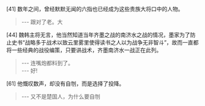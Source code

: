
[41] 数年之间，曾经默默无闻的六指也已经成为这些贵族大将口中的人物。
>--- 跟对了老。大<br>

[44] 魏韩主将无言，他当然知道当年齐墨之战的南济水之战的情况，墨家为了防止史书“战略多于战术以致云里雾里使得读书之人以为战争无非智斗”，故而一直都将一些经典的战役编策，只要讲战术，齐墨南济水一战正在此列。
>--- 连嘴炮都料到了。<br>
>--- 好!<br>

[61] 他慨叹数声，却没有自刎，而是选择了投降。
>--- 又不是楚国人，为什么要自刎<br>
